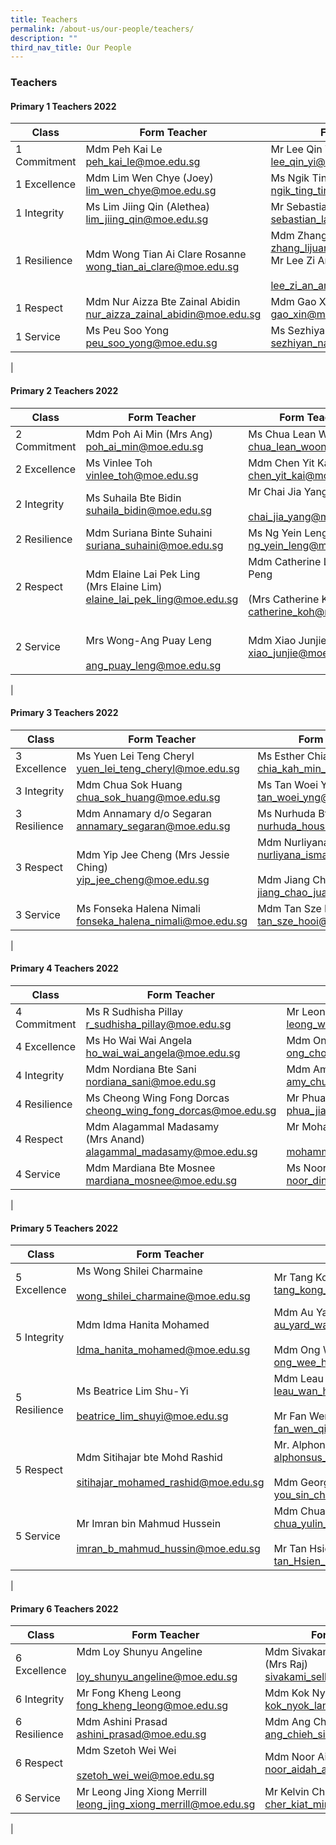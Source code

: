 ```yaml
---
title: Teachers
permalink: /about-us/our-people/teachers/
description: ""
third_nav_title: Our People
---
```

### **Teachers**
#### **Primary 1 Teachers 2022**

| Class | Form Teacher |  Form Teacher(s) |
|---|---|---|
| 1 Commitment | Mdm Peh Kai Le<br>peh_kai_le@moe.edu.sg | Mr Lee Qin Yi<br>lee_qin_yi@moe.edu.sg |
| 1 Excellence | Mdm Lim Wen Chye (Joey)<br>lim_wen_chye@moe.edu.sg | Ms Ngik Ting Ting<br> ngik_ting_ting@moe.edu.sg |
| 1 Integrity | Ms Lim Jiing Qin (Alethea)<br>lim_jiing_qin@moe.edu.sg | Mr Sebastian Lau Kian Yong<br>sebastian_lau_kian_yong@moe.edu.sg |
| 1 Resilience | Mdm Wong Tian Ai Clare Rosanne<br>wong_tian_ai_clare@moe.edu.sg | Mdm Zhang Lijuan <br>zhang_lijuan_a@moe.edu.sg<br>Mr Lee Zi An Amos<br><br>lee_zi_an_amos@moe.edu.sg |
| 1 Respect | Mdm Nur Aizza Bte Zainal Abidin<br>nur_aizza_zainal_abidin@moe.edu.sg | Mdm Gao Xin<br>gao_xin@moe.edu.sg |
| 1 Service | Ms Peu Soo Yong   <br>peu_soo_yong@moe.edu.sg | Ms Sezhiyan Nandhini <br>sezhiyan_nandhini@moe.edu.sg |
|

#### **Primary 2 Teachers 2022**


| Class | Form Teacher |  Form Teacher(s) |
|---|---|---|
| 2 Commitment | Mdm Poh Ai Min (Mrs Ang)<br>poh_ai_min@moe.edu.sg | Ms Chua Lean Woon<br>chua_lean_woon@moe.edu.sg |
| 2 Excellence | Ms Vinlee Toh <br>vinlee_toh@moe.edu.sg | Mdm Chen Yit Kai<br>chen_yit_kai@moe.edu.sg |
| 2 Integrity | Ms Suhaila Bte Bidin<br> suhaila_bidin@moe.edu.sg | Mr Chai Jia Yang<br><br>chai_jia_yang@moe.edu.sg |
| 2 Resilience | Mdm Suriana Binte Suhaini<br>suriana_suhaini@moe.edu.sg | Ms Ng Yein Leng<br>ng_yein_leng@moe.edu.sg |
| 2 Respect | Mdm Elaine Lai Pek Ling <br>(Mrs Elaine Lim)<br>elaine_lai_pek_ling@moe.edu.sg | Mdm Catherine Low Yoke Peng <br><br>(Mrs Catherine Koh) <br>catherine_koh@moe.edu.sg |
| 2 Service | <br>Mrs Wong-Ang Puay Leng<br><br>ang_puay_leng@moe.edu.sg | Mdm Xiao Junjie<br>xiao_junjie@moe.edu.sg |
|

#### **Primary 3 Teachers 2022**

| Class | Form Teacher | Form Teacher(s) |
|---|---|---|
| 3 Excellence | Ms Yuen Lei Teng Cheryl<br>yuen_lei_teng_cheryl@moe.edu.sg | Ms Esther Chia Kah Min<br>chia_kah_min_esther@moe.edu.sg |
| 3 Integrity | Mdm Chua Sok Huang<br>chua_sok_huang@moe.edu.sg | Ms Tan Woei Yng <br>tan_woei_yng@moe.edu.sg |
| 3 Resilience | Mdm Annamary d/o Segaran<br>annamary_segaran@moe.edu.sg | Ms Nurhuda Bte Housman<br>nurhuda_housman@moe.edu.sg<br> |
| 3 Respect  | Mdm Yip Jee Cheng (Mrs Jessie Ching)<br>yip_jee_cheng@moe.edu.sg<br> | Mdm Nurliyana Bte Ismail <br>nurliyana_ismail@moe.edu.sg<br><br>Mdm Jiang Chao Juan<br>jiang_chao_juan@moe.edu.sg |
| 3 Service | Ms Fonseka Halena Nimali<br>fonseka_halena_nimali@moe.edu.sg<br> | Mdm Tan Sze Hooi<br> tan_sze_hooi@moe.edu.sg  |
|

#### **Primary 4 Teachers 2022**

| Class | Form Teacher | Form Teacher(s) |
|---|---|---|
| 4 Commitment | Ms R Sudhisha Pillay <br>r_sudhisha_pillay@moe.edu.sg<br> | Mr Leong Wai Phang<br>leong_wai_phang@moe.edu.sg<br> |
| 4 Excellence | Ms Ho Wai Wai Angela<br>ho_wai_wai_angela@moe.edu.sg<br> | Mdm Ong Chong Fen<br>ong_chong_fen@moe.edu.sg<br> |
| 4 Integrity  | Mdm Nordiana Bte Sani <br>nordiana_sani@moe.edu.sg<br> | Mdm Amy Chua Jia Xi<br>amy_chua_jia_xi@moe.edu.sg<br> |
| 4 Resilience  | Ms Cheong Wing Fong Dorcas<br> cheong_wing_fong_dorcas@moe.edu.sg<br>  | Mr Phua Jianping Matthew<br>phua_jianping_matthew@moe.edu.sg<br>  |
| 4 Respect | Mdm Alagammal Madasamy <br>(Mrs Anand)<br>alagammal_madasamy@moe.edu.sg<br> | Mr Mohammad Shaifudin<br><br>mohammad_shaifudin@moe.edu.sg<br>  |
| 4 Service  | Mdm Mardiana Bte Mosnee <br>mardiana_mosnee@moe.edu.sg<br> | Ms Noor Dinah bte Mohd Amin<br> noor_dinah_mohd_amin@moe.edu.sg |
|

#### **Primary 5 Teachers 2022**

| Class | Form Teacher | Form Teacher(s) |
|---|---|---|
| 5 Excellence | Ms Wong Shilei Charmaine <br><br>wong_shilei_charmaine@moe.edu.sg<br> | Mr Tang Kong Gin (Mr Benedict Tang)<br>tang_kong_gin_benedict@moe.edu.sg<br> |
| 5 Integrity | Mdm Idma Hanita Mohamed<br><br>Idma_hanita_mohamed@moe.edu.sg  | Mdm Au Yard Wah <br>au_yard_wah@moe.edu.sg<br><br>Mdm Ong Wee Hun Lynne<br>ong_wee_hun_lynne@moe.edu.sg<br> |
| 5 Resilience | Ms Beatrice Lim Shu-Yi<br><br>beatrice_lim_shuyi@moe.edu.sg | Mdm Leau Wan Hwee<br>leau_wan_hwee@moe.edu.sg<br><br>Mr Fan Wen Qi<br>fan_wen_qi@moe.edu.sg<br> |
| 5 Respect | Mdm Sitihajar bte Mohd Rashid<br><br> sitihajar_mohamed_rashid@moe.edu.sg | Mr. Alphonsus Mahimy Gerard <br>alphonsus_mahimy@moe.edu.sg<br><br>Mdm Georgina You Sin Chiat <br>you_sin_chiat_georgina@moe.edu.sg<br> |
|  5 Service | Mr Imran bin Mahmud Hussein <br><br>imran_b_mahmud_hussin@moe.edu.sg | Mdm Chua Yulin Eileen<br> chua_yulin_eileen@moe.edu.sg<br><br>Mr Tan Hsien Yang Brendan<br> tan_Hsien_Yang_Brendan@moe.edu.sg<br> |
|

#### **Primary 6 Teachers 2022**

| Class | Form Teacher | Form Teacher(s) |
|---|---|---|
| 6 Excellence | Mdm Loy Shunyu Angeline<br><br>loy_shunyu_angeline@moe.edu.sg<br> | Mdm Sivakami d/o Sellakumaran    (Mrs Raj)<br>sivakami_sellakumaran@moe.edu.sg<br> |
| 6 Integrity | Mr Fong Kheng Leong<br>fong_kheng_leong@moe.edu.sg<br> | Mdm Kok Nyok Lan<br>kok_nyok_lan@moe.edu.sg<br> |
| 6 Resilience | Mdm Ashini Prasad<br>ashini_prasad@moe.edu.sg<br> | Mdm Ang Chieh Sin Jaselin<br>ang_chieh_sin_jaselin@moe.edu.sg<br> |
| 6 Respect | Mdm Szetoh Wei Wei<br><br> szetoh_wei_wei@moe.edu.sg<br> | Mdm Noor Aidah Adam<br>noor_aidah_adam@moe.edu.sg<br> |
| 6 Service | Mr Leong Jing Xiong Merrill<br>leong_jing_xiong_merrill@moe.edu.sg<br> | Mr Kelvin Cher Kiat Min<br>cher_kiat_min_kelvin@moe.edu.sg |
|